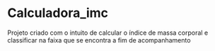 # Calculadora_imc
 Projeto criado com o intuito de calcular o índice de massa corporal e classificar na faixa que se encontra a fim de acompanhamento
